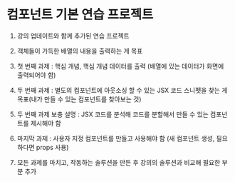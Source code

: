# 컴포넌트 기본 연습 프로젝트

1. 강의 업데이트와 함께 추가된 연습 프로젝트

2. 객체들이 가득한 배열의 내용을 출력하는 게 목표

3. 첫 번째 과제 : 핵심 개념, 핵심 개념 데이터를 출력 (배열에 있는 데이터가 화면에 출력되어야 함)

4. 두 번째 과제 : 별도의 컴포넌트에 아웃소싱 할 수 있는 JSX 코드 스니펫을 찾는 게 목표(내가 만들 수 있는 컴포넌트를 찾아보는 것)

5. 두 번째 과제 보충 설명 : JSX 코드를 분석해 코드를 분할해서 만들 수 있는 컴포넌트를 제시해야 함

6. 마지막 과제 : 사용자 지정 컴포넌트를 만들고 사용해야 함 (새 컴포넌트 생성, 필요하다면 props 사용)

7. 모든 과제를 마치고, 작동하는 솔루션을 만든 후 강의의 솔루션과 비교해 필요한 부분 추가
